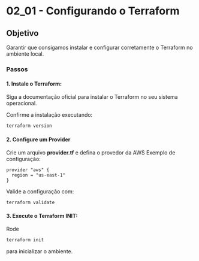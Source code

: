 # 02_01 - Configurando o Terraform

## Objetivo
Garantir que consigamos instalar e configurar corretamente o Terraform no ambiente local.  

### Passos

#### 1.	Instale o Terraform:  
Siga a documentação oficial para instalar o Terraform no seu sistema operacional.  

Confirme a instalação executando:  
```bash
terraform version
```

#### 2. Configure um Provider
Crie um arquivo **provider.tf** e defina o provedor da AWS
Exemplo de configuração:
```hcl
provider "aws" {
  region = "us-east-1"
}
```

Valide a configuração com:
```hcl
terraform validate
```

#### 3. Execute o Terraform INIT:  
Rode 
  
```bash
terraform init
```

para inicializar o ambiente.  
